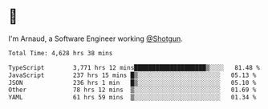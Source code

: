 # 👋

I'm Arnaud, a Software Engineer working [@Shotgun](https://shotgun.live).

<!--START_SECTION:waka-->

```txt
Total Time: 4,628 hrs 38 mins

TypeScript        3,771 hrs 12 mins████████████████████▒░░░░   81.48 %
JavaScript        237 hrs 15 mins █▒░░░░░░░░░░░░░░░░░░░░░░░   05.13 %
JSON              236 hrs 1 min   █▒░░░░░░░░░░░░░░░░░░░░░░░   05.10 %
Other             78 hrs 12 mins  ▒░░░░░░░░░░░░░░░░░░░░░░░░   01.69 %
YAML              61 hrs 59 mins  ▒░░░░░░░░░░░░░░░░░░░░░░░░   01.34 %
```

<!--END_SECTION:waka-->
